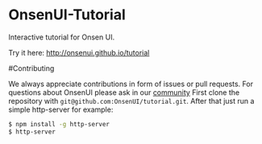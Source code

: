 # OnsenUI-Tutorial
Interactive tutorial for Onsen UI.

Try it here: http://onsenui.github.io/tutorial

#Contributing

We always appreciate contributions in form of issues or pull requests. For questions about OnsenUI please ask in our [community](https://community.onsen.io/)
First clone the repository with `git@github.com:OnsenUI/tutorial.git`. After that just run a simple http-server for example:

```bash
$ npm install -g http-server
$ http-server
```



